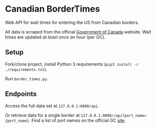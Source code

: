 # Canadian BorderTimes
Web API for wait times for entering the US from Canadian borders.

All data is scraped from the official [Government of Canada](http://travel.gc.ca/travelling/border-times-us) website. Wait times are updated *at least once an hour* (per GC).

## Setup

Fork/clone project, install Python 3 requirements (`pip3 install -r ./requirements.txt`).

Run `border_times.py`. 

## Endpoints

Access the full data set at `127.0.0.1:8000/api`. 

Or retrieve data for a single border at `127.0.0.1:8000//api?port_name={port_name}`. Find a list of port names on the official GC [site](http://travel.gc.ca/travelling/border-times-us).
